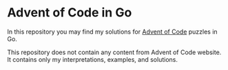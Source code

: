 # Advent of Code in Go

In this repository you may find my solutions for [Advent of Code](https://adventofcode.com/) puzzles in Go.

This repository does not contain any content from Advent of Code website. It contains only my interpretations, examples, and solutions.
